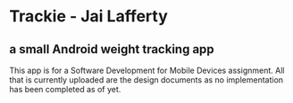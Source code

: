 # Trackie - Jai Lafferty

## a small Android weight tracking app

This app is for a Software Development for Mobile Devices assignment. All that is currently uploaded are the design documents as no implementation has been completed as of yet.

